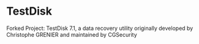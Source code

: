 # TestDisk
Forked Project: TestDisk 7.1, a data recovery utility originally developed by Christophe GRENIER and maintained by CGSecurity
